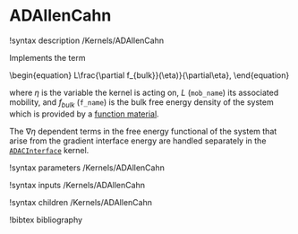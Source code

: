 # ADAllenCahn

!syntax description /Kernels/ADAllenCahn

Implements the term

\begin{equation}
L\frac{\partial f_{bulk}}(\eta)}{\partial\eta},
\end{equation}

where $\eta$ is the variable the kernel is acting on, $L$ (`mob_name`) its
associated mobility, and $f_{bulk}$ (`f_name`) is the bulk free energy density
of the system which is provided by a [function material](../../introduction/FunctionMaterials).

The $\nabla \eta$ dependent terms in the free energy functional of the system
that arise from the gradient interface energy are handled separately in the
[`ADACInterface`](/ADACInterface.md) kernel.

!syntax parameters /Kernels/ADAllenCahn

!syntax inputs /Kernels/ADAllenCahn

!syntax children /Kernels/ADAllenCahn

!bibtex bibliography
